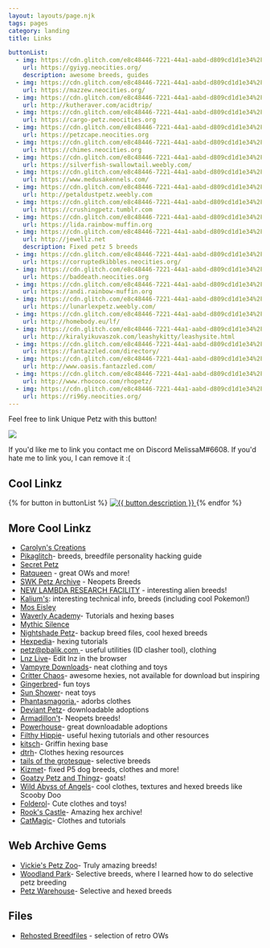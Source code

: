 ```yaml
---
layout: layouts/page.njk
tags: pages
category: landing
title: Links

buttonList:
  - img: https://cdn.glitch.com/e8c48446-7221-44a1-aabd-d809cd1d1e34%2Fgondwana.png?v=1624822736225
    url: https://gyiyg.neocities.org/
    description: awesome breeds, guides
  - img: https://cdn.glitch.com/e8c48446-7221-44a1-aabd-d809cd1d1e34%2Fmazzewbutton.png?v=1624822865724
    url: https://mazzew.neocities.org/
  - img: https://cdn.glitch.com/e8c48446-7221-44a1-aabd-d809cd1d1e34%2Fac1.png?v=1624822964898
    url: http://kutheraver.com/acidtrip/ 
  - img: https://cdn.glitch.com/e8c48446-7221-44a1-aabd-d809cd1d1e34%2Flink_cargo4.png?v=1624823159528
    url: https://cargo-petz.neocities.org
  - img: https://cdn.glitch.com/e8c48446-7221-44a1-aabd-d809cd1d1e34%2Fpetzcape.gif?v=1624823294295
    url: https://petzcape.neocities.org
  - img: https://cdn.glitch.com/e8c48446-7221-44a1-aabd-d809cd1d1e34%2FChimes_pic_Gay.png?v=1624823676045
    url: https://chimes.neocities.org
  - img: https://cdn.glitch.com/e8c48446-7221-44a1-aabd-d809cd1d1e34%2Foshiebminibanner-darktext_orig.png?v=1624824206420
    url: https://silverfish-swallowtail.weebly.com/
  - img: https://cdn.glitch.com/e8c48446-7221-44a1-aabd-d809cd1d1e34%2F2c6e93_9046811006d24fd9a29680625e66771f~mv2.gif?v=1624824548279
    url: https://www.medusakennels.com/
  - img: https://cdn.glitch.com/e8c48446-7221-44a1-aabd-d809cd1d1e34%2FLinkToUs.gif?v=1624824616064
    url: http://petaldustpetz.weebly.com
  - img: https://cdn.glitch.com/e8c48446-7221-44a1-aabd-d809cd1d1e34%2Ftumblr_inline_ql0m9sTrKY1xrjmg5_500.png?v=1624824701618
    url: https://crushingpetz.tumblr.com
  - img: https://cdn.glitch.com/e8c48446-7221-44a1-aabd-d809cd1d1e34%2Flinkbanner1.png?v=1624824995983
    url: https://lida.rainbow-muffin.org
  - img: https://cdn.glitch.com/e8c48446-7221-44a1-aabd-d809cd1d1e34%2Freverie.png?v=1624825388696
    url: http://jewellz.net
    description: Fixed petz 5 breeds
  - img: https://cdn.glitch.com/e8c48446-7221-44a1-aabd-d809cd1d1e34%2FCorruptedKibblesLink4.png?v=1624825682730
    url: https://corruptedkibbles.neocities.org/
  - img: https://cdn.glitch.com/e8c48446-7221-44a1-aabd-d809cd1d1e34%2FpfPWY0s3_o.png?v=1624825705838
    url: https://baddeath.neocities.org
  - img: https://cdn.glitch.com/e8c48446-7221-44a1-aabd-d809cd1d1e34%2Flinkbanner1-2.png?v=1624826021307
    url: https://andi.rainbow-muffin.org
  - img: https://cdn.glitch.com/e8c48446-7221-44a1-aabd-d809cd1d1e34%2FFDECDA2D-C06B-4256-8F5C-05B57EF3D663.gif?v=1624826087321
    url: https://lunarlexpetz.weebly.com/
  - img: https://cdn.glitch.com/e8c48446-7221-44a1-aabd-d809cd1d1e34%2Flinkbanner3.png?v=1624826389964
    url: http://homebody.eu/lf/
  - img: https://cdn.glitch.com/e8c48446-7221-44a1-aabd-d809cd1d1e34%2FLKCcliquey.png?v=1624835626975
    url: http://kiralyikuvaszok.com/leashykitty/leashysite.html
  - img: https://cdn.glitch.com/e8c48446-7221-44a1-aabd-d809cd1d1e34%2Fpsd-link.gif?v=1624838263896
    url: https://fantazzled.com/directory/
  - img: https://cdn.glitch.com/e8c48446-7221-44a1-aabd-d809cd1d1e34%2Foasis2.gif?v=1624838288549
    url: http://www.oasis.fantazzled.com/
  - img: https://cdn.glitch.com/e8c48446-7221-44a1-aabd-d809cd1d1e34%2Flink.jpg?v=1627868730789
    url: http://www.rhococo.com/rhopetz/
  - img: https://cdn.glitch.com/e8c48446-7221-44a1-aabd-d809cd1d1e34%2FcliquePink.png?v=1630864231663
    url: https://ri96y.neocities.org/
---
```



Feel free to link Unique Petz with this button!

<img class="non-responsive" src="https://cdn.glitch.com/e8c48446-7221-44a1-aabd-d809cd1d1e34%2FButton.png?v=1624822653337">

If you'd like me to link you contact me on Discord MelissaM#6608. If you'd hate me to link you, I can remove it :(

## Cool Linkz

<div class="button-collection">
  {% for button in buttonList %}
  <a href="{{ button.url }}" target="_blank">
     <img class="button non-responsive " src="{{ button.img }}" alt="{{ button.description }}" />
  </a>
  {% endfor %}  
</div>


## More Cool Linkz

- [Carolyn's Creations](http://homebody.eu/carolyn/)
- [Pikaglitch](https://ri96y.neocities.org/)- breeds, breedfile personality hacking guide
- [Secret Petz](https://secretpetz.neocities.org)
- [Ratqueen](http://kiralyikuvaszok.com/ratqueen/) - great OWs and more!
- [SWK Petz Archive](http://www.petz-archive.com) - Neopets Breeds
- [NEW LAMBDA RESEARCH FACILITY](https://newlambda.neocities.org/index.html) - interesting alien breeds!
- [Kalium's](https://lilaclynx.net/petz/index.html): interesting technical info, breeds (including cool Pokemon!)
- [Mos Eisley](https://slayemsalem.wixsite.com/moseisley)
- [Waverly Academy](https://waverlyacademypetz.weebly.com)- Tutorials and hexing bases
- [Mythic Silence](http://www.mythicsilence.com/malevolent/)
- [Nightshade Petz](http://nightshadespetz.weebly.com)- backup breed files, cool hexed breeds
- [Hexpedia](http://hexpedia.totalh.net/?i=1)- hexing tutorials
- [petz@pbalik.com ](https://petz.pbalik.com)- useful utilities (ID clasher tool), clothing
- [Lnz Live](https://github.com/mnemoli/LnzLive)- Edit lnz in the browser
- [Vampyre Downloads](https://www.estaar.co.uk/petz/downloads/)- neat clothing and toys
- [Critter Chaos](https://critterchaos.weebly.com/hex-archive.html)- awesome hexies, not available for download but inspiring
- [Gingerbred](http://gingerbread.ucoz.co.uk)- fun toys
- [Sun Shower](http://sunshower.weebly.com)- neat toys
- [Phantasmagoria.](https://phantasmagoriapetz.neocities.org)- adorbs clothes
- [Deviant Petz](http://www.geocities.ws/deviantpetz/index.htm)- downloadable adoptions
- [Armadillon't](https://armadillont.neocities.org)- Neopets breeds!
- [Powerhouse](http://commander.bravesites.com)- great downloadable adoptions
- [Filthy Hippie](http://petz.filthyhippie.net)- useful hexing tutorials and other resources
- [kitsch](https://makopetz.wixsite.com/kitsch/resources)- Griffin hexing base
- [dtrh](https://dtrh.neocities.org/)- Clothes hexing resources
- [tails of the grotesque](http://www.petz.klomonx.rip/)- selective breeds
- [Kizmet](http://kizmetpetz.weebly.com/)- fixed P5 dog breeds, clothes and more!
- [Goatzy Petz and Thingz](https://goatzys.neocities.org/)- goats!
- [Wild Abyss of Angels](http://wildabyss.heliohost.org/WAA.php)- cool clothes, textures and hexed breeds like Scooby Doo
- [Folderol](https://folderol.neocities.org/)- Cute clothes and toys!
- [Rook's Castle](https://rookscastle.weebly.com/)- Amazing hex archive!
- [CatMagic](https://catmagic.neocities.org/)- Clothes and tutorials

## Web Archive Gems
- [Vickie's Petz Zoo](https://web.archive.org/web/20180214072903/http://www.angelfire.com/moon2/petzzoo2/)- Truly amazing breeds!
- [Woodland Park](https://web.archive.org/web/20011212080032fw_/http://www.geocities.com/gaealunavenus2/)- Selective breeds, where I learned how to do selective petz breeding
- [Petz Warehouse](https://web.archive.org/web/20040729045416/http://www.thepetzwarehouse.com/)- Selective and hexed breeds


## Files
- [Rehosted Breedfiles](https://whiskerwick.boards.net/thread/3339/rehosted-breedfiles-new-files-added) - selection of retro OWs
